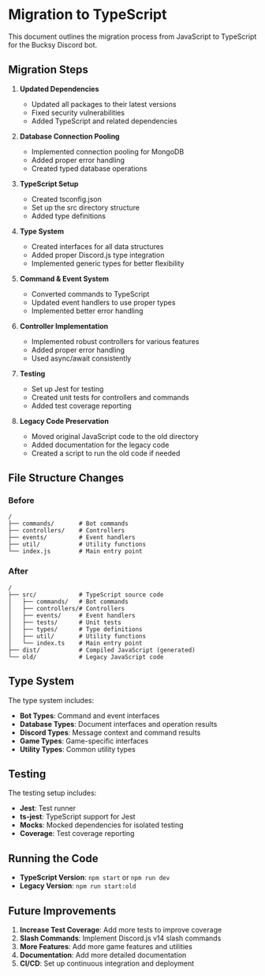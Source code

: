# Migration to TypeScript

This document outlines the migration process from JavaScript to TypeScript for the Bucksy Discord bot.

## Migration Steps

1. **Updated Dependencies**
   - Updated all packages to their latest versions
   - Fixed security vulnerabilities
   - Added TypeScript and related dependencies

2. **Database Connection Pooling**
   - Implemented connection pooling for MongoDB
   - Added proper error handling
   - Created typed database operations

3. **TypeScript Setup**
   - Created tsconfig.json
   - Set up the src directory structure
   - Added type definitions

4. **Type System**
   - Created interfaces for all data structures
   - Added proper Discord.js type integration
   - Implemented generic types for better flexibility

5. **Command & Event System**
   - Converted commands to TypeScript
   - Updated event handlers to use proper types
   - Implemented better error handling

6. **Controller Implementation**
   - Implemented robust controllers for various features
   - Added proper error handling
   - Used async/await consistently

7. **Testing**
   - Set up Jest for testing
   - Created unit tests for controllers and commands
   - Added test coverage reporting

8. **Legacy Code Preservation**
   - Moved original JavaScript code to the old directory
   - Added documentation for the legacy code
   - Created a script to run the old code if needed

## File Structure Changes

### Before
```
/
├── commands/       # Bot commands
├── controllers/    # Controllers
├── events/         # Event handlers
├── util/           # Utility functions
└── index.js        # Main entry point
```

### After
```
/
├── src/            # TypeScript source code
│   ├── commands/   # Bot commands
│   ├── controllers/# Controllers
│   ├── events/     # Event handlers
│   ├── tests/      # Unit tests
│   ├── types/      # Type definitions
│   ├── util/       # Utility functions
│   └── index.ts    # Main entry point
├── dist/           # Compiled JavaScript (generated)
└── old/            # Legacy JavaScript code
```

## Type System

The type system includes:

- **Bot Types**: Command and event interfaces
- **Database Types**: Document interfaces and operation results
- **Discord Types**: Message context and command results
- **Game Types**: Game-specific interfaces
- **Utility Types**: Common utility types

## Testing

The testing setup includes:

- **Jest**: Test runner
- **ts-jest**: TypeScript support for Jest
- **Mocks**: Mocked dependencies for isolated testing
- **Coverage**: Test coverage reporting

## Running the Code

- **TypeScript Version**: `npm start` or `npm run dev`
- **Legacy Version**: `npm run start:old`

## Future Improvements

1. **Increase Test Coverage**: Add more tests to improve coverage
2. **Slash Commands**: Implement Discord.js v14 slash commands
3. **More Features**: Add more game features and utilities
4. **Documentation**: Add more detailed documentation
5. **CI/CD**: Set up continuous integration and deployment 